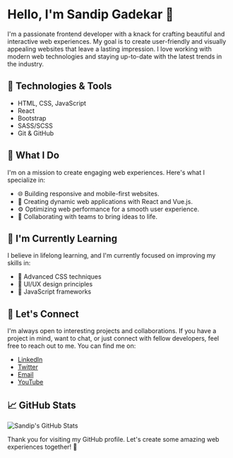 # Hello, I'm Sandip Gadekar 👋

I'm a passionate frontend developer with a knack for crafting beautiful and interactive web experiences. My goal is to create user-friendly and visually appealing websites that leave a lasting impression. I love working with modern web technologies and staying up-to-date with the latest trends in the industry.

## 🔧 Technologies & Tools

- HTML, CSS, JavaScript
- React
- Bootstrap
- SASS/SCSS
- Git & GitHub

## 🚀 What I Do

I'm on a mission to create engaging web experiences. Here's what I specialize in:

- 🌐 Building responsive and mobile-first websites.
- 📱 Creating dynamic web applications with React and Vue.js.
- ⚙️ Optimizing web performance for a smooth user experience.
- 👥 Collaborating with teams to bring ideas to life.

## 🌱 I'm Currently Learning

I believe in lifelong learning, and I'm currently focused on improving my skills in:

- 🎨 Advanced CSS techniques
- 📐 UI/UX design principles
- 🧰 JavaScript frameworks

## 💬 Let's Connect

I'm always open to interesting projects and collaborations. If you have a project in mind, want to chat, or just connect with fellow developers, feel free to reach out to me. You can find me on:

- [LinkedIn](https://www.linkedin.com/in/sandip-gadekar/)
- [Twitter](https://twitter.com/mrx_sandy)
- [Email](mailto:sandipgadekar.work@gmail.com)
- [YouTube](https://www.youtube.com/@mrx_sandy)

## 📈 GitHub Stats

![Sandip's GitHub Stats](https://github-readme-stats.vercel.app/api?username=mrx-sandy&show_icons=true&count_private=true)

Thank you for visiting my GitHub profile. Let's create some amazing web experiences together! 🚀
